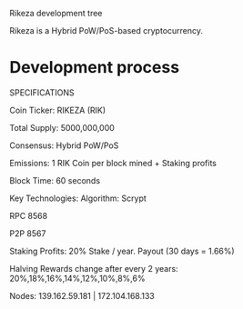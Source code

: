 
Rikeza development tree

Rikeza is a Hybrid PoW/PoS-based cryptocurrency.

Development process
===========================

SPECIFICATIONS

Coin Ticker: RIKEZA (RIK)

Total Supply: 5000,000,000

Consensus: Hybrid PoW/PoS

Emissions: 1 RIK Coin per block mined + Staking profits

Block Time: 60 seconds

Key Technologies: Algorithm: Scrypt

RPC 8568

P2P 8567

Staking Profits: 20% Stake / year. Payout (30 days = 1.66%)

Halving Rewards change after every 2 years: 20%,18%,16%,14%,12%,10%,8%,6%

Nodes: 139.162.59.181 | 172.104.168.133

